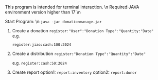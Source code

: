 This program is intended for terminal interaction. \n
Required JAVA environment version higher than 17 \n

Start Program: \n
`java -jar donationmanage.jar`

1. Create a donation 
   `register:"User":"Donation Type":"Quantity:"Date"`
   e.g.
   
   `register:jiao:cash:100:2024`
2. Create a distribution 
   `register:"Donation Type":"Quantity":"Date"`

   e.g. 
   `register:cash:50:2024`
3. Create report
   option1:
   `report:inventory`
   option2:
   `report:donor`
